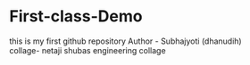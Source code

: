 # First-class-Demo
this is my first github repository
Author - Subhajyoti (dhanudih)
<br>
collage- netaji shubas engineering collage
